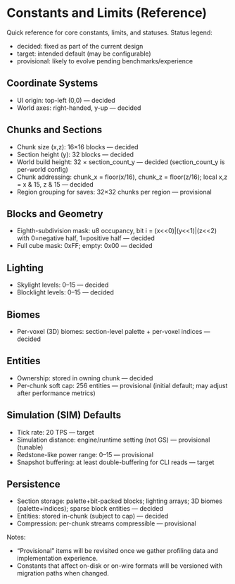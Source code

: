 # Constants and Limits (Reference)

Quick reference for core constants, limits, and statuses. Status legend:

- decided: fixed as part of the current design
- target: intended default (may be configurable)
- provisional: likely to evolve pending benchmarks/experience

## Coordinate Systems

- UI origin: top-left (0,0) — decided
- World axes: right-handed, y-up — decided

## Chunks and Sections

- Chunk size (x,z): 16×16 blocks — decided
- Section height (y): 32 blocks — decided
- World build height: 32 × section_count_y — decided (section_count_y is per-world config)
- Chunk addressing: chunk_x = floor(x/16), chunk_z = floor(z/16); local x,z = x & 15, z & 15 — decided
- Region grouping for saves: 32×32 chunks per region — provisional

## Blocks and Geometry

- Eighth-subdivision mask: u8 occupancy, bit i = (x<<0)|(y<<1)|(z<<2) with 0=negative half, 1=positive half — decided
- Full cube mask: 0xFF; empty: 0x00 — decided

## Lighting

- Skylight levels: 0–15 — decided
- Blocklight levels: 0–15 — decided

## Biomes

- Per-voxel (3D) biomes: section-level palette + per-voxel indices — decided

## Entities

- Ownership: stored in owning chunk — decided
- Per-chunk soft cap: 256 entities — provisional (initial default; may adjust after performance metrics)

## Simulation (SIM) Defaults

- Tick rate: 20 TPS — target
- Simulation distance: engine/runtime setting (not GS) — provisional (tunable)
- Redstone-like power range: 0–15 — provisional
- Snapshot buffering: at least double-buffering for CLI reads — target

## Persistence

- Section storage: palette+bit-packed blocks; lighting arrays; 3D biomes (palette+indices); sparse block entities — decided
- Entities: stored in-chunk (subject to cap) — decided
- Compression: per-chunk streams compressible — provisional

Notes:

- “Provisional” items will be revisited once we gather profiling data and implementation experience.
- Constants that affect on-disk or on-wire formats will be versioned with migration paths when changed.
